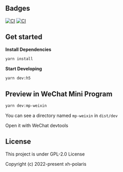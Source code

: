 ## Badges

[![CI](https://github.com/xh-polaris/meowchat-app/actions/workflows/eslint.yml/badge.svg)](https://github.com/xh-polaris/meowchat-app/actions/workflows/eslint.yml)
[![CI](https://github.com/xh-polaris/meowchat-app/actions/workflows/codeql-analysis.yml/badge.svg)](https://github.com/xh-polaris/meowchat-app/actions/workflows/codeql-analysis.yml)

## Get started

**Install Dependencies**

```bash
yarn install
```

**Start Developing**

```bash
yarn dev:h5
```

## Preview in WeChat Mini Program

```bash
yarn dev:mp-weixin
```

You can see a directory named `mp-weixin` in `dist/dev`

Open it with WeChat devtools

## License

This project is under GPL-2.0 License

Copyright (c) 2022-present xh-polaris
